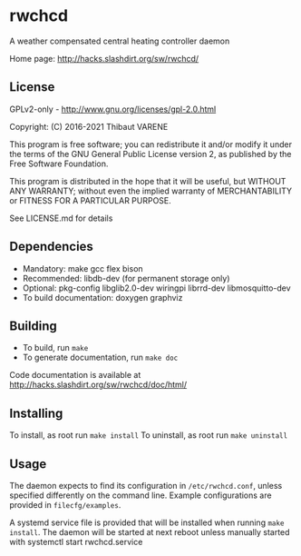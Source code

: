 # rwchcd

A weather compensated central heating controller daemon

Home page: http://hacks.slashdirt.org/sw/rwchcd/

## License

GPLv2-only - http://www.gnu.org/licenses/gpl-2.0.html

Copyright: (C) 2016-2021 Thibaut VARENE

 This program is free software; you can redistribute it and/or
 modify it under the terms of the GNU General Public License
 version 2, as published by the Free Software Foundation.

 This program is distributed in the hope that it will be useful,
 but WITHOUT ANY WARRANTY; without even the implied warranty of
 MERCHANTABILITY or FITNESS FOR A PARTICULAR PURPOSE.

See LICENSE.md for details

## Dependencies

 - Mandatory: make gcc flex bison
 - Recommended: libdb-dev (for permanent storage only)
 - Optional: pkg-config libglib2.0-dev wiringpi librrd-dev libmosquitto-dev
 - To build documentation: doxygen graphviz

## Building

 - To build, run `make`
 - To generate documentation, run `make doc`

Code documentation is available at http://hacks.slashdirt.org/sw/rwchcd/doc/html/

## Installing

To install, as root run `make install`
To uninstall, as root run `make uninstall`

## Usage

The daemon expects to find its configuration in `/etc/rwchcd.conf`,
unless specified differently on the command line. Example configurations
are provided in `filecfg/examples`.

A systemd service file is provided that will be installed when running
`make install`. The daemon will be started at next reboot unless manually
started with systemctl start rwchcd.service
